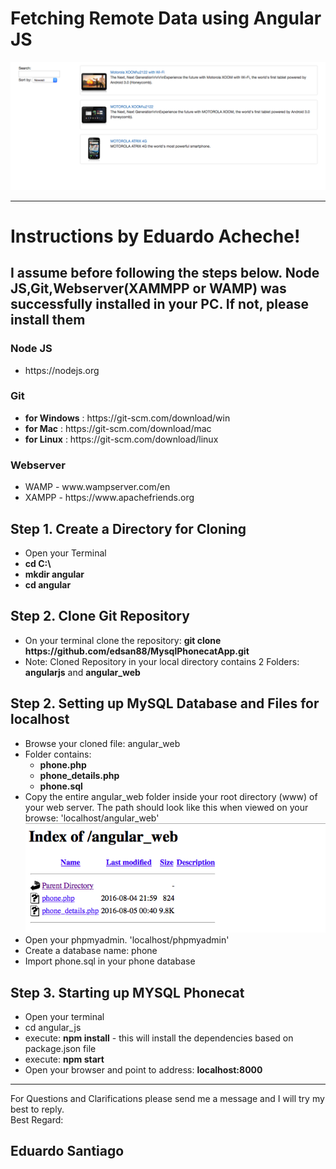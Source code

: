 <h1>Fetching Remote Data using Angular JS</h1>
<img src=https://github.com/edsan88/MysqlPhonecatApp/blob/master/Screen%20Shot%202016-08-05%20at%208.13.57%20AM.png>
<hr/>
<h1>Instructions by Eduardo Acheche!</h1>
<h2>I assume before following the steps below. Node JS,Git,Webserver(XAMMPP or WAMP) was successfully installed in your PC. If not, please install them</h2>
<p><h3>Node JS</h3> 
    <ul><li>https://nodejs.org</li></ul>
</p>
<p><h3>Git</h3> 
<ul>
    <li><b>for Windows</b> : https://git-scm.com/download/win</li>
    <li><b>for Mac</b> : https://git-scm.com/download/mac</li>
    <li><b>for Linux</b> : https://git-scm.com/download/linux</li>
</ul>
</p>
<p><h3>Webserver</h3>
    <ul>
        <li>WAMP - www.wampserver.com/en</li>
        <li>XAMPP - https://www.apachefriends.org</li>
    </ul>
</p>
<h2>Step 1. Create a Directory for Cloning</h2>
<p>
<ul>
  <li>Open your Terminal</li>
  <li><b>cd C:\</b></li>
  <li><b>mkdir angular</b></li>
  <li><b>cd angular</b></li>
</ul>
</p>

<h2>Step 2. Clone Git Repository</h2>
<p>
<ul>
  <li>On your terminal clone the repository: <b>git clone https://github.com/edsan88/MysqlPhonecatApp.git</b></li>
  <li>Note: Cloned Repository in your local directory contains 2 Folders: <b>angularjs</b> and <b>angular_web</b></li>
</ul>
</p>

<h2>Step 2. Setting up MySQL Database and Files for localhost</h2>
<p>
<ul>
  <li>Browse your cloned file: angular_web</li>
  <li>Folder contains:
    <ul>
        <li><b>phone.php</b></li>
        <li><b>phone_details.php</b></li>
        <li><b>phone.sql</b></li>
    </ul>
  </li>
  <li>Copy the entire angular_web folder inside your root directory (www) of your web server.  The path should look like this when viewed on your browse: 'localhost/angular_web' <br>
    <img src=https://github.com/edsan88/MysqlPhonecatApp/blob/master/Screen%20Shot%202016-08-05%20at%208.13.25%20AM.png>
  </li>
  <li>Open your phpmyadmin. 'localhost/phpmyadmin'</li>
  <li>Create a database name: phone</li>
  <li>Import phone.sql in your phone database</li>
</ul>
</p>

<h2>Step 3. Starting up MYSQL Phonecat</h2>
<p>
    <ul>
        <li>Open your terminal</li>
        <li>cd angular_js</li>
        <li>execute: <b>npm install</b> -  this will install the dependencies based on package.json file</li>
        <li>execute: <b>npm start</b></li>
        <li>Open your browser and point to address: <b>localhost:8000</b></li>
    </ul>
</p>

<hr>
<p>For Questions and Clarifications please send me a message and I will try my best to reply.
<br>Best Regard: <br>
<h2>Eduardo Santiago</h2> 
</p>
